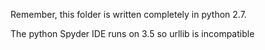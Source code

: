 Remember, this folder is written completely in python 2.7. 

The python Spyder IDE runs on 3.5 so urllib is incompatible 